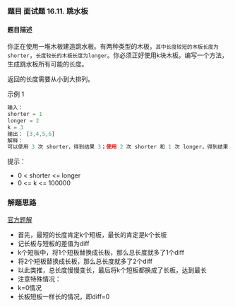 ### 题目 面试题 16.11. 跳水板
#### 题目描述
你正在使用一堆木板建造跳水板。有两种类型的木板，`其中长度较短的木板长度为shorter`，`长度较长的木板长度为longer`。你必须正好使用k块木板。编写一个方法，生成跳水板所有可能的长度。

返回的长度需要从小到大排列。

示例 1

```js
输入：
shorter = 1
longer = 2
k = 3
输出： [3,4,5,6]
解释：
可以使用 3 次 shorter，得到结果 3；使用 2 次 shorter 和 1 次 longer，得到结果 4 。以此类推，得到最终结果。
```
提示：

- 0 < shorter <= longer
- 0 <= k <= 100000


### 解题思路
[官方题解](https://leetcode-cn.com/problems/diving-board-lcci/solution/tiao-shui-ban-by-leetcode-solution/)

- 首先，最短的长度肯定k个短板，最长的肯定是k个长板
- 记长板与短板的差值为diff
- k个短板中，将1个短板替换成长板，那么总长度就多了1个diff
- 将2个短板替换成长板，那么总长度就多了2个diff
- 以此类推，总长度慢慢变长，最后将k个短板都换成了长板，达到最长
- 注意特殊情况：
- k=0情况
- 长板短板一样长的情况，即diff=0
